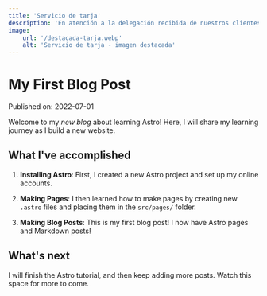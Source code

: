 ```yaml
---
title: 'Servicio de tarja'
description: 'En atención a la delegación recibida de nuestros clientes, efectuamos el servicio de tarja en todos aquellos puntos de la operación portuaria donde se efectúa transferencia de responsabilidad sobre las mercancías, asegurando la mutua conformidad entre quién entrega y quién recibe, mediante la elaboración de un documento físico o digital.'
image:
    url: '/destacada-tarja.webp'
    alt: 'Servicio de tarja - imagen destacada'
---
```

# My First Blog Post

Published on: 2022-07-01

Welcome to my _new blog_ about learning Astro! Here, I will share my learning journey as I build a new website.

## What I've accomplished

1. **Installing Astro**: First, I created a new Astro project and set up my online accounts.

2. **Making Pages**: I then learned how to make pages by creating new `.astro` files and placing them in the `src/pages/` folder.

3. **Making Blog Posts**: This is my first blog post! I now have Astro pages and Markdown posts!

## What's next

I will finish the Astro tutorial, and then keep adding more posts. Watch this space for more to come.